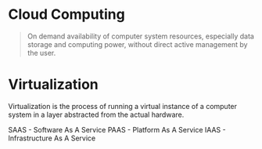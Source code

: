 # Cloud Computing

> On demand availability of computer system resources, especially data storage and computing power, without direct active management by the user.

# Virtualization

Virtualization is the process of running a virtual instance of a computer system in a layer abstracted from the actual hardware.

SAAS - Software As A Service
PAAS - Platform As A Service
IAAS - Infrastructure As A Service


